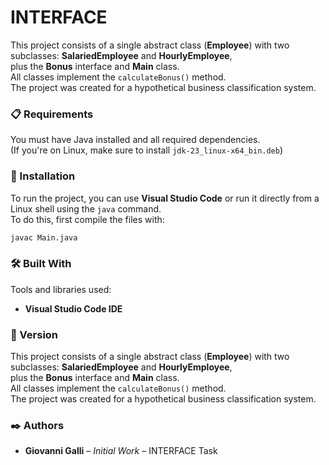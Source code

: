 # INTERFACE

This project consists of a single abstract class (**Employee**) with two subclasses: **SalariedEmployee** and **HourlyEmployee**,  
plus the **Bonus** interface and **Main** class.  
All classes implement the `calculateBonus()` method.  
The project was created for a hypothetical business classification system.

### 📋 Requirements

You must have Java installed and all required dependencies.  
(If you're on Linux, make sure to install `jdk-23_linux-x64_bin.deb`)

### 🔧 Installation

To run the project, you can use **Visual Studio Code** or run it directly from a Linux shell using the `java` command.  
To do this, first compile the files with:

```bash
javac Main.java
```

### 🛠️ Built With

Tools and libraries used:

- **Visual Studio Code IDE**

### 📌 Version

This project consists of a single abstract class (**Employee**) with two subclasses: **SalariedEmployee** and **HourlyEmployee**,  
plus the **Bonus** interface and **Main** class.  
All classes implement the `calculateBonus()` method.  
The project was created for a hypothetical business classification system.

### ✒️ Authors

- **Giovanni Galli** – *Initial Work* – INTERFACE Task
